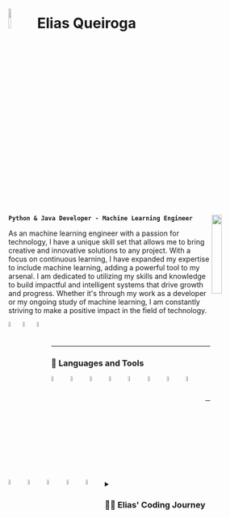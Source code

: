 # <img src="https://media4.giphy.com/media/kH1DBkPNyZPOk0BxrM/giphy.gif?cid=ecf05e4760z8d7nmi0ini0t56qrgwrdqoqfqtjhchk71utxf&rid=giphy.gif&ct=s" width="10%"> Elias Queiroga

<img align='right' src="https://media.giphy.com/media/M9gbBd9nbDrOTu1Mqx/giphy.gif" width="20%">

**`Python & Java Developer - Machine Learning Engineer`**

As an machine learning engineer with a passion for technology, I have a unique skill set that allows me to bring creative and innovative solutions to any project. With a focus on continuous learning, I have expanded my expertise to include machine learning, adding a powerful tool to my arsenal. I am dedicated to utilizing my skills and knowledge to build impactful and intelligent systems that drive growth and progress. Whether it's through my work as a developer or my ongoing study of machine learning, I am constantly striving to make a positive impact in the field of technology.

<a href="https://www.linkedin.com/in/elias-queiroga/">
  <img align="left" alt="Elias' LinkedIn" width="5%" src="https://cdn.jsdelivr.net/gh/devicons/devicon/icons/linkedin/linkedin-original.svg" />
</a>
<a href="https://www.kaggle.com/eliasqueirogavieira">
  <img align="left" alt="Elias' Kaggle" width="5%" src="https://cdn.jsdelivr.net/gh/devicons/devicon/icons/kaggle/kaggle-original.svg" />
</a>
<a href="https://hub.docker.com/u/eliasqueirogavieira">
  <img align="left" alt="Elias' Docker" width="5%" src="https://cdn.jsdelivr.net/gh/devicons/devicon/icons/docker/docker-original.svg" />
</a>
<br>
<br>

---

### 🧰 Languages and Tools

<img align="left" alt="Python" width="5%" style="padding-right:10px;padding-bottom:10px" src="https://www.svgrepo.com/show/452091/python.svg"/>
<img align="left" alt="Java" width="5%" style="padding-right:10px;padding-bottom:10px" src="https://www.svgrepo.com/show/452234/java.svg"/>
<img align="left" alt="PostgreSQL" width="5%" style="padding-right:10px;padding-bottom:10px" src="https://www.svgrepo.com/show/354200/postgresql.svg"/>
<img align="left" alt="Django" width="5%" style="padding-right:10px;padding-bottom:10px" src="https://www.svgrepo.com/show/373554/django.svg"/>
<img align="left" alt="Angular" width="5%" style="padding-right:10px;padding-bottom:10px" src="https://www.svgrepo.com/show/353396/angular-icon.svg"/>
<img align="left" alt="TensorFlow" width="5%" style="padding-right:10px;padding-bottom:10px" src="https://i.imgur.com/UPPENnF.png"/>
<img align="left" alt="PyTorch" width="5%" style="padding-right:10px;padding-bottom:10px" src="https://www.svgrepo.com/show/354240/pytorch.svg"/>
<img align="left" alt="Pandas" width="5%" style="padding-right:10px;padding-bottom:10px" src="https://i.imgur.com/8Tp5Jjq.png"/>
<img align="left" alt="Numpy" width="5%" style="padding-right:10px;padding-bottom:10px" src="https://www.svgrepo.com/show/354127/numpy.svg"/>
<img align="left" alt="OpenCV" width="5%" style="padding-right:10px;padding-bottom:10px" src="https://cdn.jsdelivr.net/gh/devicons/devicon/icons/opencv/opencv-original.svg"/>
<img align="left" alt="MATLAB" width="5%" style="padding-right:10px;padding-bottom:10px" src="https://www.svgrepo.com/show/373830/matlab.svg"/>
<img align="left" alt="Linux" width="5%" style="padding-right:10px;padding-bottom:10px" src="https://i.imgur.com/LA7TCp6.png"/>
<img align="left" alt="Git" width="5%" style="padding-right:10px;padding-bottom:10px" src="https://i.imgur.com/ARvMfFW.png"/>
<br>
<br>

---

<details>
 <summary><h3>👨‍💻 Elias' Coding Journey</h3></summary>
 I've had a fascination with technology since my early days learning Java and C programming in 2009. However, it wasn't until I began studying electronics engineering in 2016 that I fully immersed myself in the world of code. Over the years, I've honed my skills in C, Python, VHDL, and other programming languages, finding a particular love for Python in the realm of digital signal processing. My interest in the field only grew as I delved into machine learning and became captivated by the endless possibilities it offers. I have taken it upon myself to expand my knowledge in this field, gaining proficiency in various libraries and APIs to deliver exceptional results. Currently, I am constantly pushing myself to grow, learning new programming languages, frameworks, and technologies such as Docker, AWS, and Django. My ultimate goal is to make a significant impact in the tech industry by using my skills and passion to bring innovative solutions to life.
</details>
